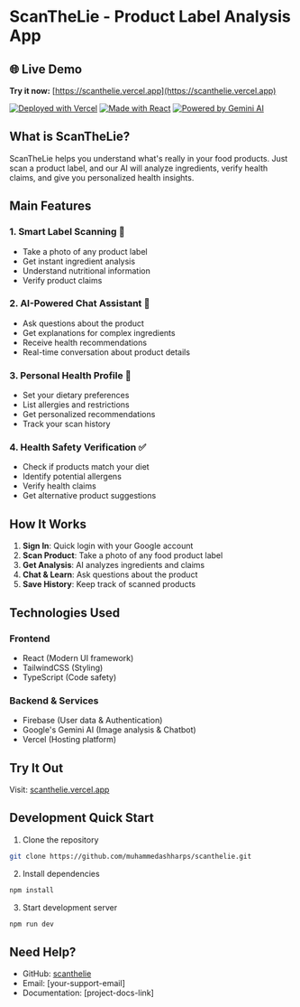 # ScanTheLie - Product Label Analysis App

## 🌐 Live Demo
**Try it now:** [https://scanthelie.vercel.app](https://scanthelie.vercel.app)

[![Deployed with Vercel](https://img.shields.io/badge/Deployed%20with-Vercel-black?style=for-the-badge&logo=vercel)](https://scanthelie.vercel.app)
[![Made with React](https://img.shields.io/badge/Made%20with-React-61DAFB?style=for-the-badge&logo=react)](https://reactjs.org)
[![Powered by Gemini AI](https://img.shields.io/badge/Powered%20by-Gemini%20AI-4285F4?style=for-the-badge&logo=google)](https://cloud.google.com/gemini)

## What is ScanTheLie?
ScanTheLie helps you understand what's really in your food products. Just scan a product label, and our AI will analyze ingredients, verify health claims, and give you personalized health insights.

## Main Features

### 1. Smart Label Scanning 📸
- Take a photo of any product label
- Get instant ingredient analysis
- Understand nutritional information
- Verify product claims

### 2. AI-Powered Chat Assistant 🤖
- Ask questions about the product
- Get explanations for complex ingredients
- Receive health recommendations
- Real-time conversation about product details

### 3. Personal Health Profile 🏥
- Set your dietary preferences
- List allergies and restrictions
- Get personalized recommendations
- Track your scan history

### 4. Health Safety Verification ✅
- Check if products match your diet
- Identify potential allergens
- Verify health claims
- Get alternative product suggestions

## How It Works

1. **Sign In**: Quick login with your Google account
2. **Scan Product**: Take a photo of any food product label
3. **Get Analysis**: AI analyzes ingredients and claims
4. **Chat & Learn**: Ask questions about the product
5. **Save History**: Keep track of scanned products

## Technologies Used

### Frontend
- React (Modern UI framework)
- TailwindCSS (Styling)
- TypeScript (Code safety)

### Backend & Services
- Firebase (User data & Authentication)
- Google's Gemini AI (Image analysis & Chatbot)
- Vercel (Hosting platform)

## Try It Out

Visit: [scanthelie.vercel.app](https://scanthelie.vercel.app)

## Development Quick Start

1. Clone the repository
```bash
git clone https://github.com/muhammedashharps/scanthelie.git
```

2. Install dependencies
```bash
npm install
```

3. Start development server
```bash
npm run dev
```

## Need Help?

- GitHub: [scanthelie](https://github.com/muhammedashharps/scanthelie)
- Email: [your-support-email]
- Documentation: [project-docs-link] 